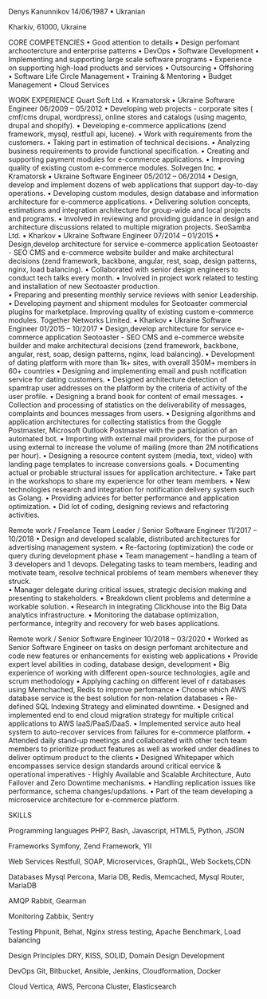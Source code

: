 Denys Kanunnikov
14/06/1987 ▪ Ukranian

Kharkiv, 61000, Ukraine

CORE COMPETENCIES
    • Good attention to details
    • Design perfomant archootercture and enterprise patterns
    • DevOps
    • Software Development
    • Implementing and supporting large scale software programs
    • Experience on supporting high-load products and services
    • Outsourcing
    • Offshoring
    • Software Life Circle Management
    • Training & Mentoring
    • Budget Management
    • Cloud Services

WORK EXPERIENCE
Quart Soft Ltd. ▪ Kramatorsk ▪ Ukraine
Software Engineer
06/2009 – 05/2012
    • Developing web projects - corporate sites ( cmf/cms drupal, wordpress), online stores and catalogs (using magento, drupal and shopify).
    • Developing e-commerce applications (zend framework, mysql, restfull api, lucene).
    • Work with requirements from the customers. 
    • Taking part in estimation of technical decisions.
    • Analyzing business requirements to provide functional specification.
    • Creating and supporting payment modules for e-commerce applications.
    • Improving quality of existing custom e-commerce modules. 
Solvegen Inc. ▪ Kramatorsk ▪ Ukraine
Software Engineer
05/2012 – 06/2014
    • Design, develop and implement dozens of web applications that support day-to-day operations.
    • Developing custom modules, design database and information architecture for e-commerce applications.
    • Delivering solution concepts, estimations and integration architecture for group-wide and local projects and programs.
    • Involved in reviewing and providing guidance in design and architecture discussions related to multiple migration projects.
SeoSamba Ltd.  ▪ Kharkov ▪ Ukraine
Software Engineer
07/2014 – 01/2015
    • Design,develop architecture for service e-commerce application Seotoaster - SEO CMS and e-commerce website builder and make architectural decisions (zend framework, backbone, angular, rest, soap, design patterns, nginx, load balancing).
    • Collaborated with senior design engineers to conduct tech talks every month. 
    • Involved in project work related to testing and installation of new Seotoaster production.	
    • Preparing and presenting monthly service reviews with senior Leadership.
    • Developing payment and shipment modules for Seotoaster commercial plugins for marketplace. Improving quality of existing custom e-commerce modules.
Together Networks Limited.  ▪ Kharkov ▪ Ukraine
Software Engineer
01/2015 – 10/2017
    • Design,develop architecture for service e-commerce application Seotoaster - SEO CMS and e-commerce website builder and make architectural decisions (zend framework, backbone, angular, rest, soap, design patterns, nginx, load balancing).
    • Development of dating platform with more than 1k+ sites, with overall 350M+ members in 60+ countries
    • Designing and implementing email and push notification service for dating customers.
    • Designed architecture detection of spamtrap user addresses on the platform by the criteria of activity of the user profile.
    • Designing a brand book for content of email messages.
    • Collection and processing of statistics on the deliverability of messages, complaints and bounces messages from users.
    • Designing algorithms and application architectures for  collecting statistics from the Goggle Postmaster, Microsoft Outlook Postmaster with the participation of an automated bot.
    • Importing with external mail providers, for the purpose of using external to increase the volume of mailing (more than 2M notifications per hour). 
    • Designing a resource content system (media, text, video) with landing page templates to increase conversions goals.
    • Documenting actual or probable structural issues for application architecture.
    • Take part in the workshops to share my experience for other team members.
    • New technologies research and integration for notification delivery system such as Golang.
    • Providing advices for better performance and application optimization.
    • Did lot of coding, designing reviews and refactoring activities. 

Remote work / Freelance
Team Leader / Senior Software Engineer
11/2017 – 10/2018
    • Design and developed scalable, distributed architectures for advertising management system.
    • Re-factoring (optimization) the code or query during development phase
    • Team management – handling a team of 3 developers and 1 devops. Delegating tasks to team members, leading and motivate team, resolve technical problems of team members whenever they struck.  
    • Manager delegate during critical issues, strategic decision making and presenting to stakeholders.
    • Breakdown client problems and determine a workable solution.
    • Research in integrating Clickhouse into the Big Data analytics infrastructure.
    • Monitoring the database optimization, performance, integrity and recovery for web bases applications.

Remote work / Senior Software Engineer
10/2018 – 03/2020
    • Worked as Senior Software Engineer  on tasks on design perfomant architecture and code new features or enhancements for existing web applications 
    • Provide expert level abilities in coding, database design, development
    • Big experience of working with different open-source technologies, agile and scrum methodology
    • Applying caching on different level of r databases using Memchached, Redis to improve perfomance
    • Choose which AWS database service is the best solution for non-relation databases 
    • Re-defined SQL Indexing Strategy and eliminated downtime.
    • Designed and implemented end to end cloud migration strategy for multiple critical applications to AWS IaaS/PaaS/DaaS.
    • Implemented service auto heal system to auto-recover services from failures for e-commerce platform.
    • Attended daily stand-up meetings and collaborated with other tech team members to prioritize product features as well as worked under deadlines to deliver optimum product to the clients 
    • Designed Whitepaper which encompasses service design standards around critical eervice & operational imperatives - Highly Available and Scalable Architecture, Auto Failover and Zero Downtime mechanisms.
    • Handling replication issues like performance, schema changes/updations. 
    • Part of the team developing  a microservice architecture for e-commerce platform.

SKILLS

Programming languages
PHP7, Bash, Javascript, HTML5, Python, JSON

Frameworks
Symfony, Zend Framework, YII

Web Services
Restfull, SOAP, Microservices, GraphQL, Web Sockets,CDN

Databases
Mysql Percona, Maria DB, Redis, Memcached, Mysql Router, MariaDB

AMQP
Rabbit, Gearman

Monitoring
Zabbix, Sentry

Testing
Phpunit, Behat, Nginx stress testing, Apache Benchmark, Load balancing

Design Principles
DRY, KISS, SOLID, Domain Design Development

DevOps
Git, Bitbucket, Ansible, Jenkins, Cloudformation, Docker 

Cloud
Vertica, AWS, Percona Cluster, Elasticsearch	


 
